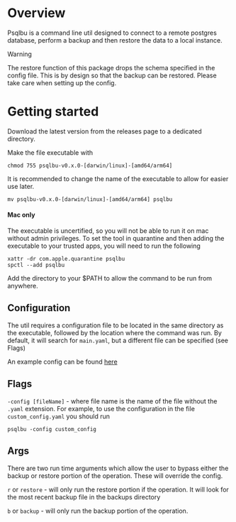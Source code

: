 # Overview

Psqlbu is a command line util designed to connect to a remote postgres database, perform a backup and then restore the data to a local instance. 

> [!WARNING]  
> The restore function of this package drops the schema specified in the config file. This is by design so that the backup can be restored. Please take care when setting up the config.

# Getting started
Download the latest version from the releases page to a dedicated directory. 

Make the file executable with 
```
chmod 755 psqlbu-v0.x.0-[darwin/linux]-[amd64/arm64]
```

It is recommended to change the name of the executable to allow for easier use later. 
```
mv psqlbu-v0.x.0-[darwin/linux]-[amd64/arm64] psqlbu
```

#### Mac only
The executable is uncertified, so you will not be able to run it on mac without admin privileges.
To set the tool in quarantine and then adding the executable to your trusted apps, you will need to run the following
```
xattr -dr com.apple.quarantine psqlbu
spctl --add psqlbu
```

Add the directory to your $PATH to allow the command to be run from anywhere.

## Configuration
The util requires a configuration file to be located in the same directory as the executable, followed by the location where the command was run. By default, it will search for `main.yaml`, but a different file can be specified (see Flags)

An example config can be found [here](https://github.com/anytimesoon/psql-remote-backup-restore/blob/main/example/main_example.yaml)

## Flags

`-config [fileName]` - where file name is the name of the file without the `.yaml` extension. For example, to use the configuration in the file `custom_config.yaml` you should run 
```
psqlbu -config custom_config
```

## Args
There are two run time arguments which allow the user to bypass either the backup or restore portion of the operation. These will override the config.

`r` or `restore` - will only run the restore portion if the operation. It will look for the most recent backup file in the backups directory

`b` or `backup` - will only run the backup portion of the operation.
